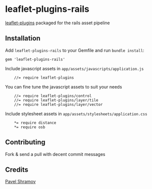 # leaflet-plugins-rails

[leaflet-plugins](https://github.com/shramov/leaflet-plugins) packaged for the rails asset pipeline

## Installation

Add `leaflet-plugins-rails` to your Gemfile and run `bundle install`:

    gem 'leaflet-plugins-rails'

Include javascript assets in `app/assets/javascripts/application.js`

        //= require leaflet-plugins

You can fine tune the javascript assets to suit your needs

        //= require leaflet-plugins/control
        //= require leaflet-plugins/layer/tile
        //= require leaflet-plugins/layer/vector

Include stylesheet assets in `app/assets/stylesheets/application.css`

        *= require distance
        *= require osb

## Contributing

Fork & send a pull with decent commit messages

## Credits

[Pavel Shramov](https://github.com/shramov)
